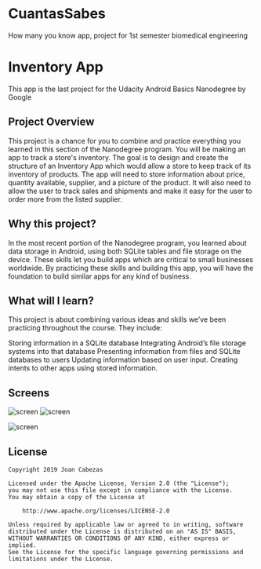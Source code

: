 # CuantasSabes
How many you know app, project for 1st semester biomedical engineering
# Inventory App
This app is the last project for the Udacity Android Basics Nanodegree by Google


## Project Overview

This project is a chance for you to combine and practice everything you learned in this section of the Nanodegree program. You will be making an app to track a store's inventory.
The goal is to design and create the structure of an Inventory App which would allow a store to keep track of its inventory of products. The app will need to store information about price, quantity available, supplier, and a picture of the product. It will also need to allow the user to track sales and shipments and make it easy for the user to order more from the listed supplier.

## Why this project?
In the most recent portion of the Nanodegree program, you learned about data storage in Android, using both SQLite tables and file storage on the device. These skills let you build apps which are critical to small businesses worldwide. By practicing these skills and building this app, you will have the foundation to build similar apps for any kind of business.

## What will I Iearn?
This project is about combining various ideas and skills we’ve been practicing throughout the course. They include:

Storing information in a SQLite database
Integrating Android’s file storage systems into that database
Presenting information from files and SQLite databases to users
Updating information based on user input.
Creating intents to other apps using stored information.  


## Screens

![screen](../master/images/2.jpeg)   ![screen](../master/images/3.jpeg)

![screen](../master/images/4.jpeg)

## License

    Copyright 2019 Joan Cabezas

    Licensed under the Apache License, Version 2.0 (the "License");
    you may not use this file except in compliance with the License.
    You may obtain a copy of the License at

        http://www.apache.org/licenses/LICENSE-2.0

    Unless required by applicable law or agreed to in writing, software
    distributed under the License is distributed on an "AS IS" BASIS,
    WITHOUT WARRANTIES OR CONDITIONS OF ANY KIND, either express or implied.
    See the License for the specific language governing permissions and
    limitations under the License.
